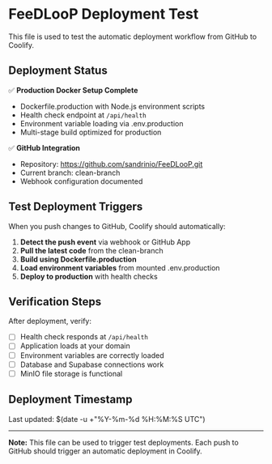 # FeeDLooP Deployment Test

This file is used to test the automatic deployment workflow from GitHub to Coolify.

## Deployment Status

✅ **Production Docker Setup Complete**
- Dockerfile.production with Node.js environment scripts
- Health check endpoint at `/api/health`
- Environment variable loading via .env.production
- Multi-stage build optimized for production

✅ **GitHub Integration**
- Repository: https://github.com/sandrinio/FeeDLooP.git
- Current branch: clean-branch
- Webhook configuration documented

## Test Deployment Triggers

When you push changes to GitHub, Coolify should automatically:

1. **Detect the push event** via webhook or GitHub App
2. **Pull the latest code** from the clean-branch
3. **Build using Dockerfile.production**
4. **Load environment variables** from mounted .env.production
5. **Deploy to production** with health checks

## Verification Steps

After deployment, verify:

- [ ] Health check responds at `/api/health`
- [ ] Application loads at your domain
- [ ] Environment variables are correctly loaded
- [ ] Database and Supabase connections work
- [ ] MinIO file storage is functional

## Deployment Timestamp

Last updated: $(date -u +"%Y-%m-%d %H:%M:%S UTC")

---

**Note:** This file can be used to trigger test deployments. Each push to GitHub should trigger an automatic deployment in Coolify.